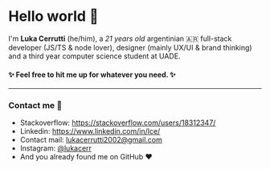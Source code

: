 # Hello world 👋

I'm **Luka Cerrutti** (he/him), a _21 years old_ argentinian 🇦🇷 full-stack developer (JS/TS & node lover), designer (mainly UX/UI & brand thinking) and a third year computer science student at UADE.

#### ✨ Feel free to hit me up for whatever you need. ✨

---

### Contact me 💬

- Stackoverflow: https://stackoverflow.com/users/18312347/
- Linkedin: https://www.linkedin.com/in/lce/
- Contact mail: [lukacerrutti2002@gmail.com](mailto:lukacerrutti2002@gmail.com)
- Instagram: [@lukacerr](https://www.instagram.com/lukacerr/)
- And you already found me on GitHub ❤️
